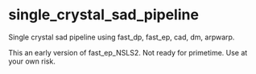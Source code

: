 # single_crystal_sad_pipeline
Single crystal sad pipeline using fast_dp, fast_ep, cad, dm, arpwarp.

This an early version of fast_ep_NSLS2. Not ready for primetime. Use at your own risk. 
